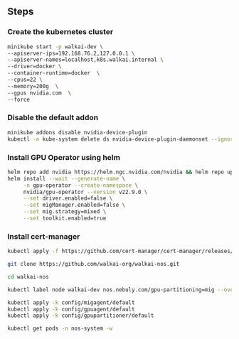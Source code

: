 ## Steps

### Create the kubernetes cluster

```bash
minikube start -p walkai-dev \
--apiserver-ips=192.168.76.2,127.0.0.1 \
--apiserver-names=localhost,k8s.walkai.internal \
--driver=docker \
--container-runtime=docker  \
--cpus=22 \
--memory=200g  \
--gpus nvidia.com  \
--force
```

### Disable the default addon

```bash
minikube addons disable nvidia-device-plugin
kubectl -n kube-system delete ds nvidia-device-plugin-daemonset --ignore-not-found
```

### Install GPU Operator using helm

```bash
helm repo add nvidia https://helm.ngc.nvidia.com/nvidia && helm repo update
helm install --wait --generate-name \
     -n gpu-operator --create-namespace \
     nvidia/gpu-operator --version v22.9.0 \
     --set driver.enabled=false \
     --set migManager.enabled=false \
     --set mig.strategy=mixed \
     --set toolkit.enabled=true
```

### Install cert-manager
```bash
kubectl apply -f https://github.com/cert-manager/cert-manager/releases/download/v1.18.2/cert-manager.yaml
```

```bash
git clone https://github.com/walkai-org/walkai-nos.git
```
```bash
cd walkai-nos
```

```bash
kubectl label node walkai-dev nos.nebuly.com/gpu-partitioning=mig --overwrite
```
```bash
kubectl apply -k config/migagent/default
kubectl apply -k config/gpuagent/default
kubectl apply -k config/gpupartitioner/default
```

```bash
kubectl get pods -n nos-system -w
```
